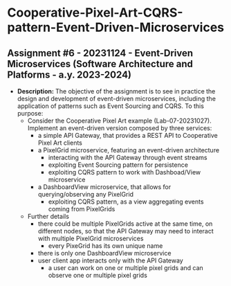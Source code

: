 # Cooperative-Pixel-Art-CQRS-pattern-Event-Driven-Microservices

## Assignment #6 - 20231124 - Event-Driven Microservices (Software Architecture and Platforms - a.y. 2023-2024)

- **Description:** The objective of the assignment is to see in practice the design and development of event-driven microservices, including the application of patterns such as Event Sourcing and CQRS. To this purpose:
  - Consider the Cooperative Pixel Art example (Lab-07-20231027). Implement an event-driven version composed by three services:
    - a simple API Gateway, that provides a REST API to Cooperative Pixel Art clients
    - a PixelGrid microservice, featuring  an event-driven architecture
      - interacting with the API Gateway through event streams
      - exploiting Event Sourcing pattern for persistence
      - exploiting CQRS pattern to work with Dashboad/View microservice
    - a DashboardView microservice, that allows for querying/observing any PixelGrid
      - exploiting CQRS pattern, as a view aggregating events coming from PixelGrids
  - Further details
    - there could be multiple PixelGrids active at the same time, on different nodes, so that the API Gateway may need to interact with multiple PixelGrid microservices
      - every PixeGrid has its own unique name
    - there is only one DashboardView microservice
    - user client app interacts only with the API Gateway
      - a user can work on one or multiple pixel grids and can observe one or multiple pixel grids
